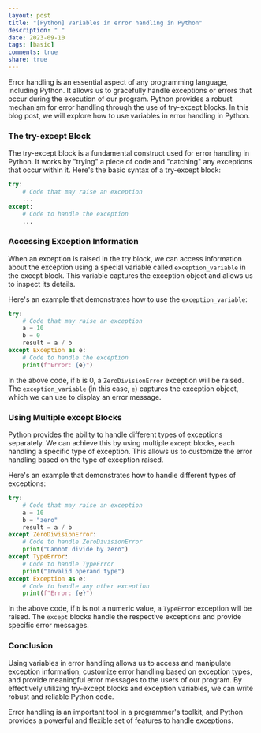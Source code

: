 ```yaml
---
layout: post
title: "[Python] Variables in error handling in Python"
description: " "
date: 2023-09-10
tags: [basic]
comments: true
share: true
---
```


Error handling is an essential aspect of any programming language, including Python. It allows us to gracefully handle exceptions or errors that occur during the execution of our program. Python provides a robust mechanism for error handling through the use of try-except blocks. In this blog post, we will explore how to use variables in error handling in Python.

### The try-except Block

The try-except block is a fundamental construct used for error handling in Python. It works by "trying" a piece of code and "catching" any exceptions that occur within it. Here's the basic syntax of a try-except block:

```python
try:
    # Code that may raise an exception
    ...
except:
    # Code to handle the exception
    ...
```

### Accessing Exception Information

When an exception is raised in the try block, we can access information about the exception using a special variable called `exception_variable` in the except block. This variable captures the exception object and allows us to inspect its details.

Here's an example that demonstrates how to use the `exception_variable`:

```python
try:
    # Code that may raise an exception
    a = 10
    b = 0
    result = a / b
except Exception as e:
    # Code to handle the exception
    print(f"Error: {e}")
```

In the above code, if `b` is 0, a `ZeroDivisionError` exception will be raised. The `exception_variable` (in this case, `e`) captures the exception object, which we can use to display an error message.

### Using Multiple except Blocks

Python provides the ability to handle different types of exceptions separately. We can achieve this by using multiple `except` blocks, each handling a specific type of exception. This allows us to customize the error handling based on the type of exception raised.

Here's an example that demonstrates how to handle different types of exceptions:

```python
try:
    # Code that may raise an exception
    a = 10
    b = "zero"
    result = a / b
except ZeroDivisionError:
    # Code to handle ZeroDivisionError
    print("Cannot divide by zero")
except TypeError:
    # Code to handle TypeError
    print("Invalid operand type")
except Exception as e:
    # Code to handle any other exception
    print(f"Error: {e}")
```

In the above code, if `b` is not a numeric value, a `TypeError` exception will be raised. The `except` blocks handle the respective exceptions and provide specific error messages.

### Conclusion

Using variables in error handling allows us to access and manipulate exception information, customize error handling based on exception types, and provide meaningful error messages to the users of our program. By effectively utilizing try-except blocks and exception variables, we can write robust and reliable Python code.

Error handling is an important tool in a programmer's toolkit, and Python provides a powerful and flexible set of features to handle exceptions.